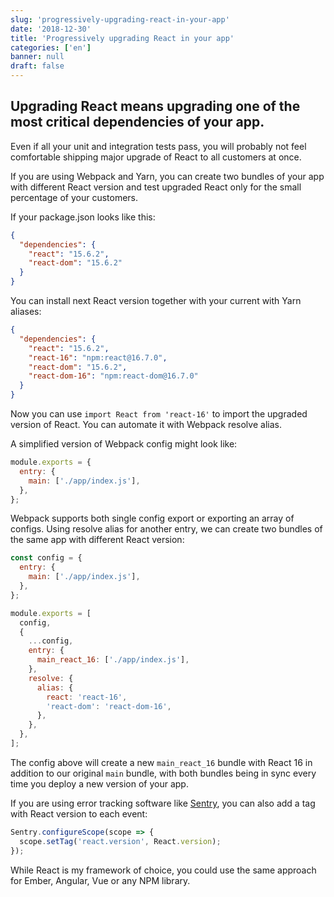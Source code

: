```yaml
---
slug: 'progressively-upgrading-react-in-your-app'
date: '2018-12-30'
title: 'Progressively upgrading React in your app'
categories: ['en']
banner: null
draft: false
---
```


## Upgrading React means upgrading one of the most critical dependencies of your app.

Even if all your unit and integration tests pass, you will probably not feel comfortable shipping major upgrade of React to all customers at once.

If you are using Webpack and Yarn, you can create two bundles of your app with different React version and test upgraded React only for the small percentage of your customers.

If your package.json looks like this:

```json!package.json
{
  "dependencies": {
    "react": "15.6.2",
    "react-dom": "15.6.2"
  }
}
```

You can install next React version together with your current with Yarn aliases:

```json!package.json
{
  "dependencies": {
    "react": "15.6.2",
    "react-16": "npm:react@16.7.0",
    "react-dom": "15.6.2",
    "react-dom-16": "npm:react-dom@16.7.0"
  }
}
```

Now you can use `import React from 'react-16'` to import the upgraded version of React. You can automate it with Webpack resolve alias.

A simplified version of Webpack config might look like:

```js!webpack.config.js
module.exports = {
  entry: {
    main: ['./app/index.js'],
  },
};
```

Webpack supports both single config export or exporting an array of configs.
Using resolve alias for another entry, we can create two bundles of the same app with different React version:

```js!webpack.config.js
const config = {
  entry: {
    main: ['./app/index.js'],
  },
};

module.exports = [
  config,
  {
    ...config,
    entry: {
      main_react_16: ['./app/index.js'],
    },
    resolve: {
      alias: {
        react: 'react-16',
        'react-dom': 'react-dom-16',
      },
    },
  },
];
```

The config above will create a new `main_react_16` bundle with React 16 in addition to our original `main` bundle, with both bundles being in sync every time you deploy a new version of your app.

If you are using error tracking software like [Sentry](https://sentry.io), you can also add a tag with React version to each event:

```js
Sentry.configureScope(scope => {
  scope.setTag('react.version', React.version);
});
```

While React is my framework of choice, you could use the same approach for Ember, Angular, Vue or any NPM library.
